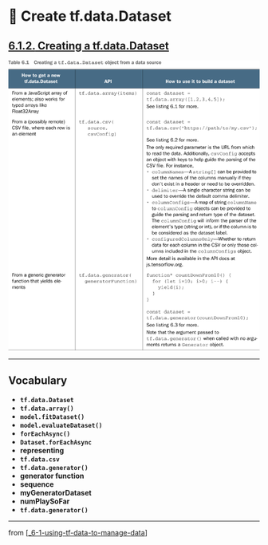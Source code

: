 # 🧮 Create tf.data.Dataset

## [**6.1.2.** Creating a tf.data.Dataset](https://livebook.manning.com/book/deep-learning-with-javascript/chapter-6/20)

<img src="../../../assets/tables/table_6-1.png">

---

## **Vocabulary**

- <b>`tf.data.Dataset`</b>
- <b>`tf.data.array()`</b>
- <b>`model.fitDataset()`</b>
- <b>`model.evaluateDataset()`</b>
- <b>`forEachAsync()`</b>
- <b>`Dataset.forEachAsync`</b>
- <b>representing</b>
- <b>`tf.data.csv`</b>
- <b>`tf.data.generator()`</b>
- <b>generator function</b>
- <b>sequence</b>
- <b>myGeneratorDataset</b>
- <b>numPlaySoFar</b>
- <b>`tf.data.generator()`</b>

<link rel="stylesheet" type="text/css" media="all" href="../../../assets/css/custom.css" />

---

from [[_6-1-using-tf-data-to-manage-data]]

[//begin]: # "Autogenerated link references for markdown compatibility"
[_6-1-using-tf-data-to-manage-data]: _6-1-using-tf-data-to-manage-data.md "🧮 Manage with TF.data"
[//end]: # "Autogenerated link references"
